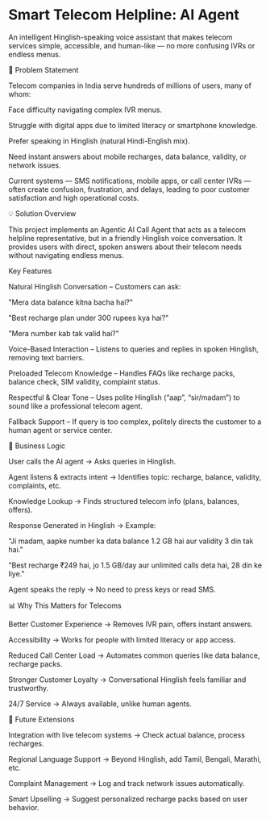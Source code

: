 # Smart Telecom Helpline: AI Agent

An intelligent Hinglish-speaking voice assistant that makes telecom services simple, accessible, and human-like — no more confusing IVRs or endless menus.





📌 Problem Statement

Telecom companies in India serve hundreds of millions of users, many of whom:

Face difficulty navigating complex IVR menus.

Struggle with digital apps due to limited literacy or smartphone knowledge.

Prefer speaking in Hinglish (natural Hindi-English mix).

Need instant answers about mobile recharges, data balance, validity, or network issues.

Current systems — SMS notifications, mobile apps, or call center IVRs — often create confusion, frustration, and delays, leading to poor customer satisfaction and high operational costs.

💡 Solution Overview

This project implements an Agentic AI Call Agent that acts as a telecom helpline representative, but in a friendly Hinglish voice conversation. It provides users with direct, spoken answers about their telecom needs without navigating endless menus.

Key Features

Natural Hinglish Conversation – Customers can ask:

"Mera data balance kitna bacha hai?"

"Best recharge plan under 300 rupees kya hai?"

"Mera number kab tak valid hai?"

Voice-Based Interaction – Listens to queries and replies in spoken Hinglish, removing text barriers.

Preloaded Telecom Knowledge – Handles FAQs like recharge packs, balance check, SIM validity, complaint status.

Respectful & Clear Tone – Uses polite Hinglish (“aap”, “sir/madam”) to sound like a professional telecom agent.

Fallback Support – If query is too complex, politely directs the customer to a human agent or service center.

🎯 Business Logic

User calls the AI agent → Asks queries in Hinglish.

Agent listens & extracts intent → Identifies topic: recharge, balance, validity, complaints, etc.

Knowledge Lookup → Finds structured telecom info (plans, balances, offers).

Response Generated in Hinglish → Example:

"Ji madam, aapke number ka data balance 1.2 GB hai aur validity 3 din tak hai."

"Best recharge ₹249 hai, jo 1.5 GB/day aur unlimited calls deta hai, 28 din ke liye."

Agent speaks the reply → No need to press keys or read SMS.

📊 Why This Matters for Telecoms

Better Customer Experience → Removes IVR pain, offers instant answers.

Accessibility → Works for people with limited literacy or app access.

Reduced Call Center Load → Automates common queries like data balance, recharge packs.

Stronger Customer Loyalty → Conversational Hinglish feels familiar and trustworthy.

24/7 Service → Always available, unlike human agents.

🚀 Future Extensions

Integration with live telecom systems → Check actual balance, process recharges.

Regional Language Support → Beyond Hinglish, add Tamil, Bengali, Marathi, etc.

Complaint Management → Log and track network issues automatically.

Smart Upselling → Suggest personalized recharge packs based on user behavior.